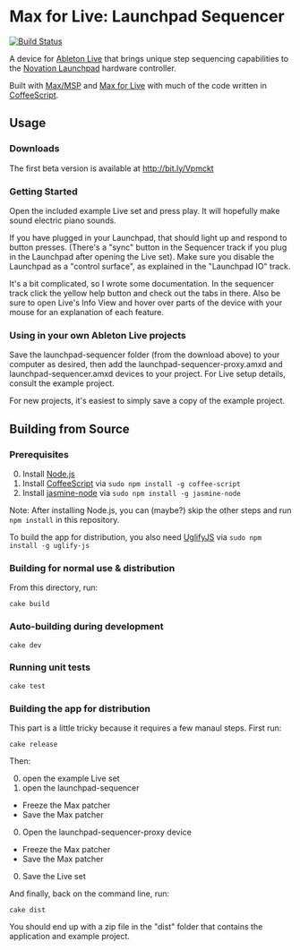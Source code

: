 # Max for Live: Launchpad Sequencer

[![Build Status](https://secure.travis-ci.org/adamjmurray/m4l-launchpad-sequencer.png)](http://travis-ci.org/adamjmurray/m4l-launchpad-sequencer)

A device for [Ableton Live](http://www.ableton.com/en/live/) that brings unique step sequencing capabilities to
the [Novation Launchpad](http://us.novationmusic.com/midi-controllers-digital-dj/launchpad) hardware controller.

Built with [Max/MSP](http://cycling74.com/products/max/) and [Max for Live](http://ableton.com/maxforlive) with much
of the code written in [CoffeeScript](http://coffeescript.org/).


## Usage

### Downloads

The first beta version is available at http://bit.ly/Vpmckt

### Getting Started

Open the included example Live set and press play. It will hopefully make sound electric piano sounds.

If you have plugged in your Launchpad, that should light up and respond to button presses.
(There's a "sync" button in the Sequencer track if you plug in the Launchpad after opening the Live set).
Make sure you disable the Launchpad as a "control surface", as explained in the "Launchpad IO" track.

It's a bit complicated, so I wrote some documentation.
In the sequencer track click the yellow help button and check out the tabs in there.
Also be sure to open Live's Info View and hover over parts of the device with your mouse for an explanation of each feature.

### Using in your own Ableton Live projects

Save the launchpad-sequencer folder (from the download above) to your computer as desired,
then add the launchpad-sequencer-proxy.amxd and launchpad-sequencer.amxd devices to your project.
For Live setup details, consult the example project.

For new projects, it's easiest to simply save a copy of the example project.


## Building from Source

### Prerequisites

0. Install [Node.js](http://nodejs.org/)
0. Install [CoffeeScript](http://coffeescript.org/#installation) via `sudo npm install -g coffee-script`
0. Install [jasmine-node](http://github.com/mhevery/jasmine-node#install) via `sudo npm install -g jasmine-node`

Note: After installing Node.js, you can (maybe?) skip the other steps and run `npm install` in this repository.

To build the app for distribution, you also need [UglifyJS](https://github.com/mishoo/UglifyJS) via `sudo npm install -g uglify-js`

### Building for normal use & distribution

From this directory, run:

    cake build

### Auto-building during development

    cake dev

### Running unit tests

    cake test

### Building the app for distribution

This part is a little tricky because it requires a few manaul steps. First run:

    cake release

Then:

0. open the example Live set
0. open the launchpad-sequencer
  * Freeze the Max patcher
  * Save the Max patcher
0. Open the launchpad-sequencer-proxy device
  * Freeze the Max patcher
  * Save the Max patcher
0. Save the Live set

And finally, back on the command line, run:

    cake dist

You should end up with a zip file in the "dist" folder that contains the application and example project.


